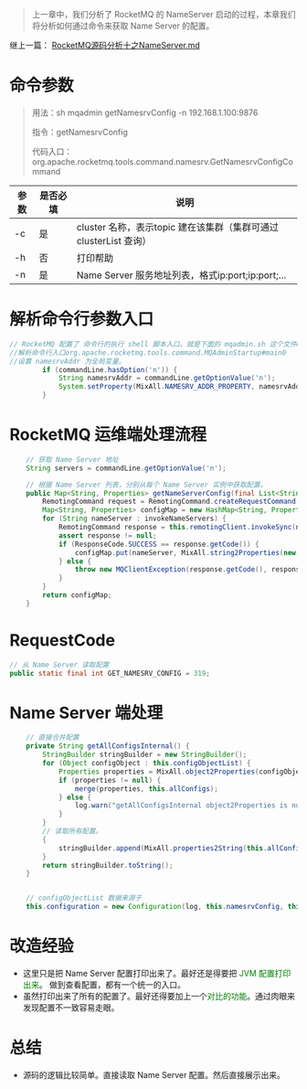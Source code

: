 > 上一章中，我们分析了 RocketMQ 的 NameServer 启动的过程，本章我们将分析如何通过命令来获取 Name Server 的配置。



继上一篇：
[RocketMQ源码分析十之NameServer.md](RocketMQ源码分析十之NameServer.md)


# 命令参数

> 用法：sh mqadmin getNamesrvConfig -n 192.168.1.100:9876
>
> 指令：getNamesrvConfig
>
> 代码入口：
> org.apache.rocketmq.tools.command.namesrv.GetNamesrvConfigCommand

| 参数 | 是否必填 | 说明                                                         |
| ---- | -------- | ------------------------------------------------------------ |
| -c   | 是       | cluster 名称，表示topic 建在该集群（集群可通过clusterList 查询） |
| -h   | 否       | 打印帮助                                                     |
| -n   | 是       | Name Server 服务地址列表，格式ip:port;ip:port;…              |

# 解析命令行参数入口

```java
// RocketMQ 配置了 命令行的执行 shell 脚本入口。就是下面的 mqadmin.sh 这个文件mqadmin.sh
//解析命令行入口org.apache.rocketmq.tools.command.MQAdminStartup#main0
//设置 namesrvAddr 为全局变量。
        if (commandLine.hasOption('n')) {
            String namesrvAddr = commandLine.getOptionValue('n');
            System.setProperty(MixAll.NAMESRV_ADDR_PROPERTY, namesrvAddr);
        }
```

# RocketMQ 运维端处理流程

```java
    // 获取 Name Server 地址
    String servers = commandLine.getOptionValue('n');

    // 根据 Name Server 列表，分别从每个 Name Server 实例中获取配置。
    public Map<String, Properties> getNameServerConfig(final List<String> nameServers, long timeoutMillis) {
        RemotingCommand request = RemotingCommand.createRequestCommand(RequestCode.GET_NAMESRV_CONFIG, null);
        Map<String, Properties> configMap = new HashMap<String, Properties>(4);
        for (String nameServer : invokeNameServers) {
            RemotingCommand response = this.remotingClient.invokeSync(nameServer, request, timeoutMillis);
            assert response != null;
            if (ResponseCode.SUCCESS == response.getCode()) {
                configMap.put(nameServer, MixAll.string2Properties(new String(response.getBody(), MixAll.DEFAULT_CHARSET)));
            } else {
                throw new MQClientException(response.getCode(), response.getRemark());
            }
        }
        return configMap;
    }
```

# RequestCode

```java
// 从 Name Server 读取配置
public static final int GET_NAMESRV_CONFIG = 319;
```

# Name Server 端处理

```java
    // 直接合并配置
    private String getAllConfigsInternal() {
        StringBuilder stringBuilder = new StringBuilder();
        for (Object configObject : this.configObjectList) {
            Properties properties = MixAll.object2Properties(configObject);
            if (properties != null) {
                merge(properties, this.allConfigs);
            } else {
                log.warn("getAllConfigsInternal object2Properties is null, {}", configObject.getClass());
            }
        }
        // 读取所有配置。     
        {
            stringBuilder.append(MixAll.properties2String(this.allConfigs));
        }
        return stringBuilder.toString();
    }


    // configObjectList 数据来源于
    this.configuration = new Configuration(log, this.namesrvConfig, this.nettyServerConfig);
```



# 改造经验

- 这里只是把 Name Server 配置打印出来了。最好还是得要把 <font color='green'>JVM 配置打印出来</font>。
做到查看配置，都有一个统一的入口。
- 虽然打印出来了所有的配置了。最好还得要加上一个<font color='green'>对比的功能</font>。通过肉眼来发现配置不一致容易走眼。

# 总结

- 源码的逻辑比较简单。直接读取 Name Server 配置。然后直接展示出来。